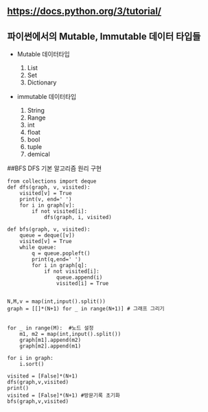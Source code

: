 ## https://docs.python.org/3/tutorial/

## 파이썬에서의 Mutable, Immutable 데이터 타입들
- Mutable 데이터타입
  1. List
  2. Set
  3. Dictionary

- immutable 데이터타입
  1. String
  2. Range
  3. int
  4. float
  5. bool
  6. tuple
  7. demical

##BFS DFS 기본 알고리즘 원리 구현

```
from collections import deque
def dfs(graph, v, visited):
    visited[v] = True
    print(v, end=' ')
    for i in graph[v]:
        if not visited[i]:
            dfs(graph, i, visited)

def bfs(graph, v, visited):
    queue = deque([v])
    visited[v] = True
    while queue:
        q = queue.popleft()
        print(q,end=' ')
        for i in graph[q]:
            if not visited[i]:
                queue.append(i)
                visited[i] = True


N,M,v = map(int,input().split())
graph = [[]*(N+1) for _ in range(N+1)] # 그래프 그리기


for _ in range(M):  #노드 설정
    m1, m2 = map(int,input().split())
    graph[m1].append(m2)
    graph[m2].append(m1)

for i in graph:
    i.sort()

visited = [False]*(N+1)
dfs(graph,v,visited)
print()
visited = [False]*(N+1) #방문기록 초기화
bfs(graph,v,visited)
```
